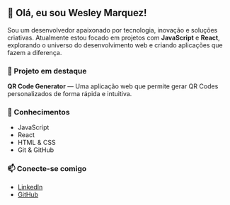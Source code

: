 ## 👋 Olá, eu sou Wesley Marquez!

Sou um desenvolvedor apaixonado por tecnologia, inovação e soluções criativas. Atualmente estou focado em projetos com **JavaScript** e **React**, explorando o universo do desenvolvimento web e criando aplicações que fazem a diferença.

### 🚀 Projeto em destaque
**QR Code Generator** — Uma aplicação web que permite gerar QR Codes personalizados de forma rápida e intuitiva.

### 🧠 Conhecimentos
- JavaScript
- React
- HTML & CSS
- Git & GitHub

### 📫 Conecte-se comigo
- [LinkedIn](https://www.linkedin.com/in/seu-usuario)
- [GitHub](https://github.com/wesleymarquez)